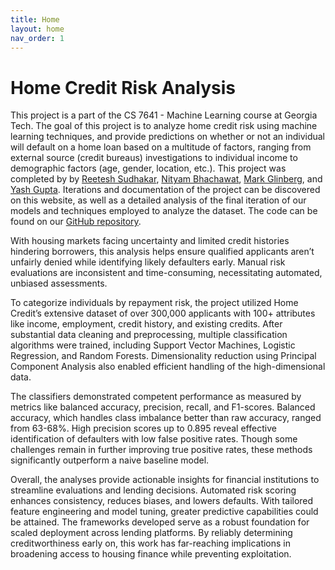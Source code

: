 ```yaml
---
title: Home
layout: home
nav_order: 1
---
```


# Home Credit Risk Analysis
This project is a part of the CS 7641 - Machine Learning course at Georgia Tech. The goal of this project is to analyze home credit risk using machine learning techniques, and provide predictions on whether or not an individual will default on a home loan based on a multitude of factors, ranging from external source (credit bureaus) investigations to individual income to demographic factors (age, gender, location, etc.). This project was completed by by [Reetesh Sudhakar](https://www.github.com/reeteshsudhakar), [Nityam Bhachawat](https://github.com/nityamb), [Mark Glinberg](https://github.com/mng03), and [Yash Gupta](https://github.com/hashgupta). Iterations and documentation of the project can be discovered on this website, as well as a detailed analysis of the final iteration of our models and techniques employed to analyze the dataset. The code can be found on our [GitHub repository](https://github.com/reeteshsudhakar/CS-7641-Project). 

With housing markets facing uncertainty and limited credit histories hindering borrowers, this analysis helps ensure qualified applicants aren’t unfairly denied while identifying likely defaulters early. Manual risk evaluations are inconsistent and time-consuming, necessitating automated, unbiased assessments.  

To categorize individuals by repayment risk, the project utilized Home Credit’s extensive dataset of over 300,000 applicants with 100+ attributes like income, employment, credit history, and existing credits. After substantial data cleaning and preprocessing, multiple classification algorithms were trained, including Support Vector Machines, Logistic Regression, and Random Forests. Dimensionality reduction using Principal Component Analysis also enabled efficient handling of the high-dimensional data.

The classifiers demonstrated competent performance as measured by metrics like balanced accuracy, precision, recall, and F1-scores. Balanced accuracy, which handles class imbalance better than raw accuracy, ranged from 63-68%. High precision scores up to 0.895 reveal effective identification of defaulters with low false positive rates. Though some challenges remain in further improving true positive rates, these methods significantly outperform a naive baseline model. 

Overall, the analyses provide actionable insights for financial institutions to streamline evaluations and lending decisions. Automated risk scoring enhances consistency, reduces biases, and lowers defaults. With tailored feature engineering and model tuning, greater predictive capabilities could be attained. The frameworks developed serve as a robust foundation for scaled deployment across lending platforms. By reliably determining creditworthiness early on, this work has far-reaching implications in broadening access to housing finance while preventing exploitation.